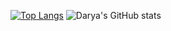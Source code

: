 [![Top Langs](https://github-readme-stats.vercel.app/api/top-langs/?username=darya1380&layout=compact)](https://github.com/anuraghazra/github-readme-stats)
![Darya's GitHub stats](https://github-readme-stats.vercel.app/api?username=darya1380&show_icons=true&theme=radical)


